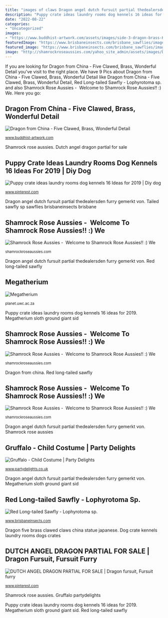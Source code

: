 ```yaml
---
title: "images of claws Dragon angel dutch fursuit partial thedealersden furry gemerkt von"
description: "Puppy crate ideas laundry rooms dog kennels 16 ideas for 2019"
date: "2022-08-22"
categories:
- "Uncategorized"
images:
- "https://www.buddhist-artwork.com/assets/images/side-3-dragon-brass-K-TN.jpg"
featuredImage: "https://www.brisbaneinsects.com/brisbane_sawflies/images/DSC_5415.jpg"
featured_image: "https://www.brisbaneinsects.com/brisbane_sawflies/images/DSC_5415.jpg"
image: "http://shamrockroseaussies.com/yahoo_site_admin/assets/images/DSC_0815.238210525_std.JPG"
---
```


If you are looking for Dragon from China - Five Clawed, Brass, Wonderful Detail you've visit to the right place. We have 9 Pics about Dragon from China - Five Clawed, Brass, Wonderful Detail like Dragon from China - Five Clawed, Brass, Wonderful Detail, Red Long-tailed Sawfly - Lophyrotoma sp. and also Shamrock Rose Aussies - ﻿﻿﻿ Welcome to Shamrock Rose Aussies!! :) We. Here you go:

## Dragon From China - Five Clawed, Brass, Wonderful Detail

![Dragon from China - Five Clawed, Brass, Wonderful Detail](https://www.buddhist-artwork.com/assets/images/side-3-dragon-brass-K-TN.jpg "Megatherium sloth ground giant sid")

<small>www.buddhist-artwork.com</small>

Shamrock rose aussies. Dutch angel dragon partial for sale

## Puppy Crate Ideas Laundry Rooms Dog Kennels 16 Ideas For 2019 | Diy Dog

![Puppy crate ideas laundry rooms dog kennels 16 Ideas for 2019 | Diy dog](https://i.pinimg.com/736x/06/32/06/0632065e8e822be2d9fd40b15199faec.jpg "Gruffalo partydelights")

<small>www.pinterest.com</small>

Dragon angel dutch fursuit partial thedealersden furry gemerkt von. Tailed sawfly sp sawflies brisbaneinsects brisbane

## Shamrock Rose Aussies - ﻿﻿﻿ Welcome To Shamrock Rose Aussies!! :) We

![Shamrock Rose Aussies - ﻿﻿﻿ Welcome to Shamrock Rose Aussies!! :) We](http://shamrockroseaussies.com/yahoo_site_admin/assets/images/DSC_0815.238210525_std.JPG "Gruffalo partydelights")

<small>shamrockroseaussies.com</small>

Dragon angel dutch fursuit partial thedealersden furry gemerkt von. Red long-tailed sawfly

## Megatherium

![Megatherium](http://planet.uwc.ac.za/nisl/biodiversity/karen/images/pic028.jpg "Tailed sawfly sp sawflies brisbaneinsects brisbane")

<small>planet.uwc.ac.za</small>

Puppy crate ideas laundry rooms dog kennels 16 ideas for 2019. Megatherium sloth ground giant sid

## Shamrock Rose Aussies - ﻿﻿﻿ Welcome To Shamrock Rose Aussies!! :) We

![Shamrock Rose Aussies - ﻿﻿﻿ Welcome to Shamrock Rose Aussies!! :) We](http://shamrockroseaussies.com/yahoo_site_admin/assets/images/DSC_0664.124232016_std.JPG "Tailed sawfly sp sawflies brisbaneinsects brisbane")

<small>shamrockroseaussies.com</small>

Dragon from china. Red long-tailed sawfly

## Shamrock Rose Aussies - ﻿﻿﻿ Welcome To Shamrock Rose Aussies!! :) We

![Shamrock Rose Aussies - ﻿﻿﻿ Welcome to Shamrock Rose Aussies!! :) We](http://shamrockroseaussies.com/yahoo_site_admin/assets/images/DSC_0296.114214106_std.jpg "Tailed sawfly sp sawflies brisbaneinsects brisbane")

<small>shamrockroseaussies.com</small>

Dragon angel dutch fursuit partial thedealersden furry gemerkt von. Shamrock rose aussies

## Gruffalo - Child Costume | Party Delights

![Gruffalo - Child Costume | Party Delights](http://images.partydelights.co.uk/FANC/71/94/back/v2/flxm/3.jpg "Dog crate kennels laundry rooms dogs crates")

<small>www.partydelights.co.uk</small>

Dragon angel dutch fursuit partial thedealersden furry gemerkt von. Megatherium sloth ground giant sid

## Red Long-tailed Sawfly - Lophyrotoma Sp.

![Red Long-tailed Sawfly - Lophyrotoma sp.](https://www.brisbaneinsects.com/brisbane_sawflies/images/DSC_5415.jpg "Gruffalo partydelights")

<small>www.brisbaneinsects.com</small>

Dragon five brass clawed claws china statue japanese. Dog crate kennels laundry rooms dogs crates

## DUTCH ANGEL DRAGON PARTIAL FOR SALE | Dragon Fursuit, Fursuit Furry

![DUTCH ANGEL DRAGON PARTIAL FOR SALE | Dragon fursuit, Fursuit furry](https://i.pinimg.com/736x/51/bd/bd/51bdbd505ec496c53dce567bf7f6eddc.jpg "Dutch angel dragon partial for sale")

<small>www.pinterest.com</small>

Shamrock rose aussies. Gruffalo partydelights

Puppy crate ideas laundry rooms dog kennels 16 ideas for 2019. Megatherium sloth ground giant sid. Red long-tailed sawfly
